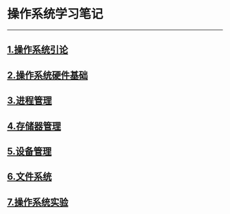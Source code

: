 #  操作系统学习笔记

-------
##  [1.操作系统引论](./notes/1.操作系统引论.md)
##  [2.操作系统硬件基础](./notes/2.操作系统硬件基础.md)
##  [3.进程管理](./notes/3.进程管理.md)
##  [4.存储器管理](./notes/4.存储器管理.md)
##  [5.设备管理](./notes/5.设备管理.md)
##  [6.文件系统](./notes/6.文件系统.md)
##  [7.操作系统实验](./notes/7.操作系统实验.md)